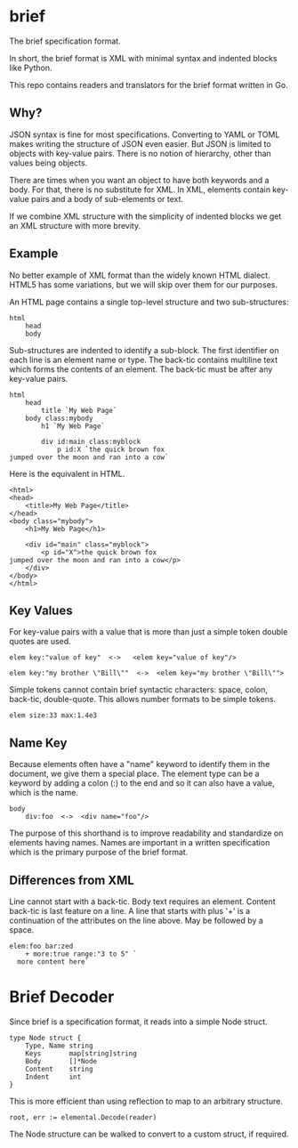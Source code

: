 # brief

The brief specification format.

In short, the brief format is XML with minimal syntax and indented blocks like Python.

This repo contains readers and translators for the brief format written in Go.

## Why?

JSON syntax is fine for most specifications.  Converting to YAML or TOML makes writing the structure of JSON even easier.  But JSON is limited to objects with key-value pairs.  There is no notion of hierarchy, other than values being objects.

There are times when you want an object to have both keywords and a body.  For that, there is no substitute for XML.  In XML, elements contain key-value pairs and a body of sub-elements or text. 

If we combine XML structure with the simplicity of indented blocks we get an XML structure with more brevity.

## Example

No better example of XML format than the widely known HTML dialect.  HTML5 has some variations, but we will skip over them for our purposes.

An HTML page contains a single top-level structure and two sub-structures:

```
html
    head
    body
```

Sub-structures are indented to identify a sub-block.  The first identifier on each line is an element name or type.  The back-tic contains multiline text which forms the contents of an element.  The back-tic must be after any key-value pairs.


```
html
    head
        title `My Web Page`
    body class:mybody
        h1 `My Web Page`

        div id:main class:myblock
            p id:X `the quick brown fox
jumped over the moon and ran into a cow`
```

Here is the equivalent in HTML.

```
<html>
<head>
    <title>My Web Page</title>
</head>
<body class="mybody">
    <h1>My Web Page</h1>

    <div id="main" class="myblock">
        <p id="X">the quick brown fox
jumped over the moon and ran into a cow</p>
    </div>
</body>
</html>
```

## Key Values

For key-value pairs with a value that is more than just a simple token double quotes are used.  

```
elem key:"value of key"  <->   <elem key="value of key"/>

elem key:"my brother \"Bill\""  <->  <elem key="my brother \"Bill\"">
```

Simple tokens cannot contain brief syntactic characters:  space, colon, back-tic, double-quote.  This allows number formats to be simple tokens.

```
elem size:33 max:1.4e3
```

## Name Key

Because elements often have a "name" keyword to identify them in the document, we give them a special place.  The element type can be a keyword by adding a colon (:) to the end and so it can also have a value, which is the name.

```
body
    div:foo  <->  <div name="foo"/>
```

The purpose of this shorthand is to improve readability and standardize on elements having names.  Names are important in a written specification which is the primary purpose of the brief format.

## Differences from XML

Line cannot start with a back-tic.  Body text requires an element.  Content back-tic is last feature on a line.
A line that starts with plus '+' is a continuation of the attributes on the line above.  May be followed by a space.

```
elem:foo bar:zed
    + more:true range:"3 to 5" `
  more content here`
```

# Brief Decoder

Since brief is a specification format, it reads into a simple Node struct.


```
type Node struct {
	Type, Name string
	Keys       map[string]string
	Body       []*Node
	Content    string
	Indent     int
}
```

This is more efficient than using reflection to map to an arbitrary structure.  

```
root, err := elemental.Decode(reader)
```

The Node structure can be walked to convert to a custom struct, if required.
